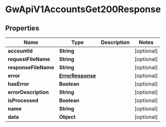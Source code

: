 

# GwApiV1AccountsGet200Response


## Properties

| Name | Type | Description | Notes |
|------------ | ------------- | ------------- | -------------|
|**accountId** | **String** |  |  [optional] |
|**requestFileName** | **String** |  |  [optional] |
|**responseFileName** | **String** |  |  [optional] |
|**error** | [**ErrorResponse**](ErrorResponse.md) |  |  [optional] |
|**hasError** | **Boolean** |  |  [optional] |
|**errorDescription** | **String** |  |  [optional] |
|**isProcessed** | **Boolean** |  |  [optional] |
|**name** | **String** |  |  [optional] |
|**data** | **Object** |  |  [optional] |



